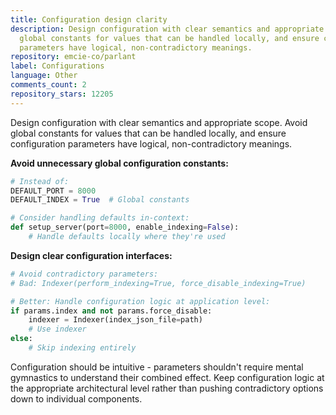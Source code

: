 ```yaml
---
title: Configuration design clarity
description: Design configuration with clear semantics and appropriate scope. Avoid
  global constants for values that can be handled locally, and ensure configuration
  parameters have logical, non-contradictory meanings.
repository: emcie-co/parlant
label: Configurations
language: Other
comments_count: 2
repository_stars: 12205
---
```


Design configuration with clear semantics and appropriate scope. Avoid global constants for values that can be handled locally, and ensure configuration parameters have logical, non-contradictory meanings.

**Avoid unnecessary global configuration constants:**
```python
# Instead of:
DEFAULT_PORT = 8000
DEFAULT_INDEX = True  # Global constants

# Consider handling defaults in-context:
def setup_server(port=8000, enable_indexing=False):
    # Handle defaults locally where they're used
```

**Design clear configuration interfaces:**
```python
# Avoid contradictory parameters:
# Bad: Indexer(perform_indexing=True, force_disable_indexing=True)

# Better: Handle configuration logic at application level:
if params.index and not params.force_disable:
    indexer = Indexer(index_json_file=path)
    # Use indexer
else:
    # Skip indexing entirely
```

Configuration should be intuitive - parameters shouldn't require mental gymnastics to understand their combined effect. Keep configuration logic at the appropriate architectural level rather than pushing contradictory options down to individual components.